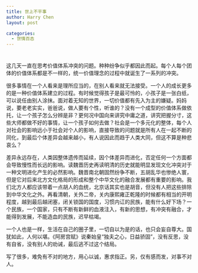 ```yaml
---
title: 世上不平事
author: Harry Chen
layout: post

categories:
  - 世情百态
---
```

# 

这几天一直在思考价值体系冲突的问题。种种纷争似乎都因此而起。每个人每个团体的价值体系都是不一样的，统一价值理念的过程中就诞生了一系列的冲突。

很多事情在一个人看来是理所应当的，在别人看来就无法接受。一个人的成长更多的是一种价值体系建立的过程。有时候觉得孩子是最可怜的，小孩子是一张白纸，可以说任由别人涂抹。面对着无知的世界，一切价值都有先入为主的嫌疑。妈妈说，要老老实实，爸爸说，做人要有个性，听谁的？没有一个成型的价值体系做依托，让一个孩子怎么分辨是非？更何况中国向来讲究中庸之道，讲究把握分寸，这些大师都做不好的事情，让一个孩子如何去做？社会是一个多元化的整体，每个人对社会的影响远小于社会对个人的影响，直接导致的问题就是所有人在一起不断的同化，到最后个体差异会越来越小，有人说因此而趋于人类大同，但这不算是种悲哀么？

差异永远存在，人类因整体遗传而延续，因个体差异而进化，否定任何一个方面都会导致慢性而长远的影响。读魏晋历史再读明清的历史就能明显发现文化冲突对于一种文明进化产生的必然影响。魏晋南北朝固然纷争不断，五胡乱华也惨绝人寰，但是它对后来北方文化格局的形成和整个中华文化的融合发展都有重要的影响。我们北方人都应该带着一点胡人的血统，北京话其实也是胡音，但没有人把这些排除到中华文化之外。再看清朝，关外二帝，关内康熙雍正乾隆的时候都有相当的开明程度，越到最后越闭塞，闭关锁国的国度，习惯内讧的民族，能有什么好下场？一个民族，一个国家，只有不断有新鲜的血液注入，有新的思想，有冲突有融合，才能得到发展，不能造血的民族，迟早枯竭。

一个人也是一样，生活在自己的圈子里，一切自以为是的话，也只会妄自尊大。国犹如此，人何以堪。《阿房宫赋》说秦始皇“独夫之心，日益骄固”，没有反思，没有自省，没有别人的劝诫，最后逃不过这个结局。

写了很多，难免有不对的地方，用心以诚，惠求指正。另，仅有感而发，对事不对人。

